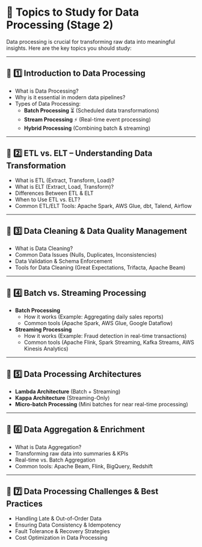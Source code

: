 # **🚀 Topics to Study for Data Processing (Stage 2)**

Data processing is crucial for transforming raw data into meaningful insights. Here are the key topics you should study:

---

## **📌 1️⃣ Introduction to Data Processing**

- What is Data Processing?
- Why is it essential in modern data pipelines?
- Types of Data Processing:
  - **Batch Processing** ⏳ (Scheduled data transformations)
  - **Stream Processing** ⚡ (Real-time event processing)
  - **Hybrid Processing** (Combining batch & streaming)

---

## **📌 2️⃣ ETL vs. ELT – Understanding Data Transformation**

- What is ETL (Extract, Transform, Load)?
- What is ELT (Extract, Load, Transform)?
- Differences Between ETL & ELT
- When to Use ETL vs. ELT?
- Common ETL/ELT Tools: Apache Spark, AWS Glue, dbt, Talend, Airflow

---

## **📌 3️⃣ Data Cleaning & Data Quality Management**

- What is Data Cleaning?
- Common Data Issues (Nulls, Duplicates, Inconsistencies)
- Data Validation & Schema Enforcement
- Tools for Data Cleaning (Great Expectations, Trifacta, Apache Beam)

---

## **📌 4️⃣ Batch vs. Streaming Processing**

- **Batch Processing**
  - How it works (Example: Aggregating daily sales reports)
  - Common tools (Apache Spark, AWS Glue, Google Dataflow)
- **Streaming Processing**
  - How it works (Example: Fraud detection in real-time transactions)
  - Common tools (Apache Flink, Spark Streaming, Kafka Streams, AWS Kinesis Analytics)

---

## **📌 5️⃣ Data Processing Architectures**

- **Lambda Architecture** (Batch + Streaming)
- **Kappa Architecture** (Streaming-Only)
- **Micro-batch Processing** (Mini batches for near real-time processing)

---

## **📌 6️⃣ Data Aggregation & Enrichment**

- What is Data Aggregation?
- Transforming raw data into summaries & KPIs
- Real-time vs. Batch Aggregation
- Common tools: Apache Beam, Flink, BigQuery, Redshift

---

## **📌 7️⃣ Data Processing Challenges & Best Practices**

- Handling Late & Out-of-Order Data
- Ensuring Data Consistency & Idempotency
- Fault Tolerance & Recovery Strategies
- Cost Optimization in Data Processing
